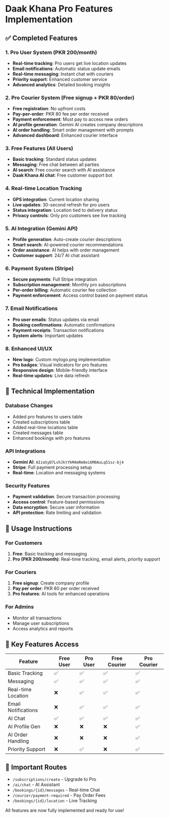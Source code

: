 # Daak Khana Pro Features Implementation

## ✅ Completed Features

### 1. **Pro User System (PKR 200/month)**
- **Real-time tracking**: Pro users get live location updates
- **Email notifications**: Automatic status update emails
- **Real-time messaging**: Instant chat with couriers
- **Priority support**: Enhanced customer service
- **Advanced analytics**: Detailed booking insights

### 2. **Pro Courier System (Free signup + PKR 80/order)**
- **Free registration**: No upfront costs
- **Pay-per-order**: PKR 80 fee per order received
- **Payment enforcement**: Must pay to access new orders
- **AI profile generation**: Gemini AI creates company descriptions
- **AI order handling**: Smart order management with prompts
- **Advanced dashboard**: Enhanced courier interface

### 3. **Free Features (All Users)**
- **Basic tracking**: Standard status updates
- **Messaging**: Free chat between all parties
- **AI search**: Free courier search with AI assistance
- **Daak Khana AI chat**: Free customer support bot

### 4. **Real-time Location Tracking**
- **GPS integration**: Current location sharing
- **Live updates**: 30-second refresh for pro users
- **Status integration**: Location tied to delivery status
- **Privacy controls**: Only pro customers see live tracking

### 5. **AI Integration (Gemini API)**
- **Profile generation**: Auto-create courier descriptions
- **Smart search**: AI-powered courier recommendations
- **Order assistance**: AI helps with order management
- **Customer support**: 24/7 AI chat assistant

### 6. **Payment System (Stripe)**
- **Secure payments**: Full Stripe integration
- **Subscription management**: Monthly pro subscriptions
- **Per-order billing**: Automatic courier fee collection
- **Payment enforcement**: Access control based on payment status

### 7. **Email Notifications**
- **Pro user emails**: Status updates via email
- **Booking confirmations**: Automatic confirmations
- **Payment receipts**: Transaction notifications
- **System alerts**: Important updates

### 8. **Enhanced UI/UX**
- **New logo**: Custom mylogo.png implementation
- **Pro badges**: Visual indicators for pro features
- **Responsive design**: Mobile-friendly interface
- **Real-time updates**: Live data refresh

## 🔧 Technical Implementation

### Database Changes
- Added pro features to users table
- Created subscriptions table
- Added real-time locations table
- Created messages table
- Enhanced bookings with pro features

### API Integrations
- **Gemini AI**: `AIzaSyD7LvhJktYkM4mRm8ei6M0AuLq51sz-bj4`
- **Stripe**: Full payment processing setup
- **Real-time**: Location and messaging systems

### Security Features
- **Payment validation**: Secure transaction processing
- **Access control**: Feature-based permissions
- **Data encryption**: Secure user information
- **API protection**: Rate limiting and validation

## 🚀 Usage Instructions

### For Customers
1. **Free**: Basic tracking and messaging
2. **Pro (PKR 200/month)**: Real-time tracking, email alerts, priority support

### For Couriers
1. **Free signup**: Create company profile
2. **Pay per order**: PKR 80 per order received
3. **Pro features**: AI tools for enhanced operations

### For Admins
- Monitor all transactions
- Manage user subscriptions
- Access analytics and reports

## 📱 Key Features Access

| Feature | Free User | Pro User | Free Courier | Pro Courier |
|---------|-----------|----------|--------------|-------------|
| Basic Tracking | ✅ | ✅ | ✅ | ✅ |
| Messaging | ✅ | ✅ | ✅ | ✅ |
| Real-time Location | ❌ | ✅ | ✅ | ✅ |
| Email Notifications | ❌ | ✅ | ✅ | ✅ |
| AI Chat | ✅ | ✅ | ✅ | ✅ |
| AI Profile Gen | ❌ | ❌ | ❌ | ✅ |
| AI Order Handling | ❌ | ❌ | ❌ | ✅ |
| Priority Support | ❌ | ✅ | ❌ | ✅ |

## 🔗 Important Routes

- `/subscriptions/create` - Upgrade to Pro
- `/ai/chat` - AI Assistant
- `/bookings/{id}/messages` - Real-time Chat
- `/courier/payment-required` - Pay Order Fees
- `/bookings/{id}/location` - Live Tracking

All features are now fully implemented and ready for use!